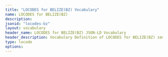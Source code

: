 ```yaml
---
title: "LOCODES for BELIZE(BZ) Vocabulary"
name: LOCODES for BELIZE(BZ) 
description: 
jsonid: "locodes-bz"
layout: vocabulary
header_name: LOCODES for BELIZE(BZ) JSON-LD Vocabulary
header_description: Vocabulary Definition of LOCODES for BELIZE(BZ) semantics in HTML format. JSON-LD format is available at [locodes-bz.jsonld](/vocabulary/locodes-bz.jsonld)
type: locode
options:
---
```

